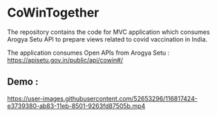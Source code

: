 # CoWinTogether
The repository contains the code for MVC application which consumes Arogya Setu API to prepare views related to covid vaccination in India.

The application consumes Open APIs from Arogya Setu : https://apisetu.gov.in/public/api/cowin#/

## Demo :

https://user-images.githubusercontent.com/52653296/116817424-e3739380-ab83-11eb-8501-9263fd87505b.mp4

